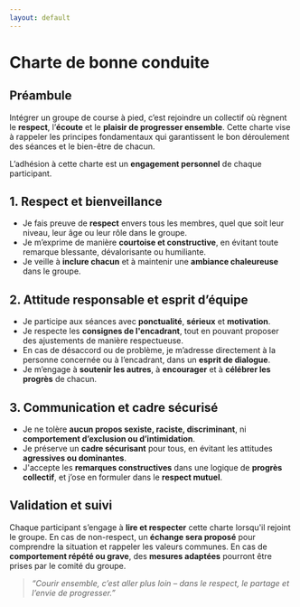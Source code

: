 ```yaml
---
layout: default
---
```


# Charte de bonne conduite

## Préambule

Intégrer un groupe de course à pied, c’est rejoindre un collectif où règnent le
**respect**, l’**écoute** et le **plaisir de progresser ensemble**.  Cette
charte vise à rappeler les principes fondamentaux qui garantissent le bon
déroulement des séances et le bien-être de chacun.

L’adhésion à cette charte est un **engagement personnel** de chaque participant.

## 1. Respect et bienveillance

- Je fais preuve de **respect** envers tous les membres, quel que soit leur niveau, leur âge ou leur rôle dans le groupe.  
- Je m’exprime de manière **courtoise et constructive**, en évitant toute remarque blessante, dévalorisante ou humiliante.  
- Je veille à **inclure chacun** et à maintenir une **ambiance chaleureuse** dans le groupe.  

## 2. Attitude responsable et esprit d’équipe

- Je participe aux séances avec **ponctualité**, **sérieux** et **motivation**.  
- Je respecte les **consignes de l'encadrant**, tout en pouvant proposer des ajustements de manière respectueuse.  
- En cas de désaccord ou de problème, je m’adresse directement à la personne concernée ou à l’encadrant, dans un **esprit de dialogue**.  
- Je m’engage à **soutenir les autres**, à **encourager** et à **célébrer les progrès** de chacun.  

## 3. Communication et cadre sécurisé

- Je ne tolère **aucun propos sexiste, raciste, discriminant**, ni **comportement d’exclusion ou d’intimidation**.  
- Je préserve un **cadre sécurisant** pour tous, en évitant les attitudes **agressives ou dominantes**.  
- J'accepte les **remarques constructives** dans une logique de **progrès collectif**, et j’ose en formuler dans le **respect mutuel**.  

## Validation et suivi

Chaque participant s’engage à **lire et respecter** cette charte lorsqu'il
rejoint le groupe.  En cas de non-respect, un **échange sera proposé** pour
comprendre la situation et rappeler les valeurs communes.  En cas de
**comportement répété ou grave**, des **mesures adaptées** pourront être prises
par le comité du groupe.

> *“Courir ensemble, c’est aller plus loin – dans le respect, le partage et l’envie de progresser.”*
